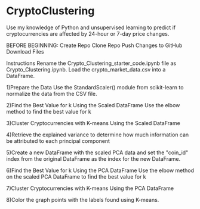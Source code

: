 # CryptoClustering
Use my knowledge of Python and unsupervised learning to predict if cryptocurrencies are affected by 24-hour or 7-day price changes.

BEFORE BEGINNING:
Create Repo
Clone Repo
Push Changes to GitHub
Download Files

Instructions
Rename the Crypto_Clustering_starter_code.ipynb file as Crypto_Clustering.ipynb.
Load the crypto_market_data.csv into a DataFrame.

1)Prepare the Data
Use the StandardScaler() module from scikit-learn to normalize the data from the CSV file.

2)Find the Best Value for k Using the Scaled DataFrame
Use the elbow method to find the best value for k 

3)Cluster Cryptocurrencies with K-means Using the Scaled DataFrame

4)Retrieve the explained variance to determine how much information can be attributed to each principal component 

5)Create a new DataFrame with the scaled PCA data and set the "coin_id" index from the original DataFrame as the index for the new DataFrame.

6)Find the Best Value for k Using the PCA DataFrame
Use the elbow method on the scaled PCA DataFrame to find the best value for k 

7)Cluster Cryptocurrencies with K-means Using the PCA DataFrame

8)Color the graph points with the labels found using K-means.

